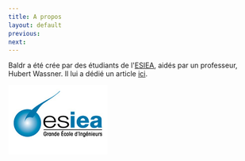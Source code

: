 ```yaml
---
title: A propos
layout: default
previous:
next:
---
```


Baldr a été crée par des étudiants de l'[ESIEA](http://www.esiea.fr), aidés par un professeur, Hubert Wassner. Il lui a dédié un article [ici](http://wassner.blogspot.fr/2014/05/baldr-loutil-anti-fraude-anti-plagiat.html).

![esiea](images/esiea.jpg)
